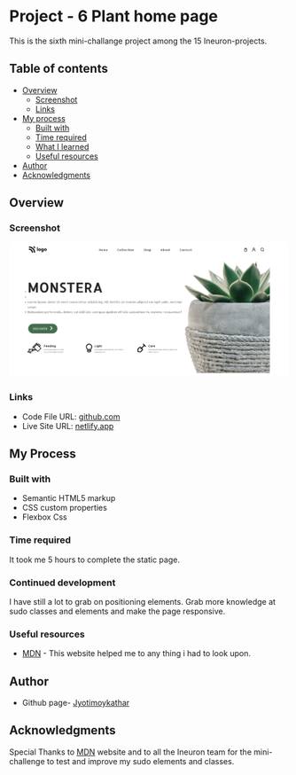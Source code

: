# Project - 6 Plant home page

This is the sixth mini-challange project among the 15 Ineuron-projects.

## Table of contents

- [Overview](#overview)
  - [Screenshot](#screenshot)
  - [Links](#links)
- [My process](#my-process)
  - [Built with](#built-with)
  - [Time required](#time-required)
  - [What I learned](#continues-development)
  - [Useful resources](#useful-resources)
- [Author](#author)
- [Acknowledgments](#acknowledgments)

## Overview

### Screenshot

![](/photos/screenshot.png)

### Links

- Code File URL: [github.com](https://github.com/Jyotimoykathar/Project-06)
- Live Site URL: [netlify.app](https://project-06-plant-landing-page.netlify.app/)

## My Process

### Built with

- Semantic HTML5 markup
- CSS custom properties
- Flexbox Css

### Time required

It took me 5 hours to complete the static page.

### Continued development

I have still a lot to grab on positioning elements. Grab more knowledge at sudo classes and elements and make the page responsive.

### Useful resources

- [MDN](https://developer.mozilla.org/en-US/) - This website helped me to any thing i had to look upon.

## Author

- Github page- [Jyotimoykathar](https://github.com/Jyotimoykathar/)

## Acknowledgments

Special Thanks to [MDN](https://developer.mozilla.org/en-US/) website and to all the Ineuron team for the mini-challenge to test and improve my sudo elements and classes.
